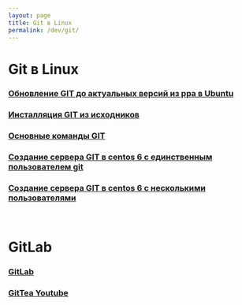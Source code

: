 ```yaml
---
layout: page
title: Git в Linux
permalink: /dev/git/
---
```


# Git в Linux

### [Обновление GIT до актуальных версий из ppa в Ubuntu](/dev/git/install/ubuntu/ppa/)

### [Инсталляция GIT из исходников](/dev/git/install/)

### [Основные команды GIT](/dev/git/commands/)

### [Создание сервера GIT в centos 6 с единственным пользователем git](/dev/git/git-server/centos/6/ver1/)

### [Создание сервера GIT в centos 6 с несколькими пользователями](/dev/git/git-server/centos/6/ver2/)

<br/>

# GitLab


### [GitLab](/dev/git/gitlab/)

### [GitTea Youtube](https://www.youtube.com/watch?v=dTvTBlzKqgg)



